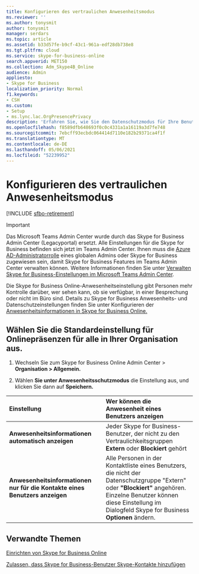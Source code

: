 ```yaml
---
title: Konfigurieren des vertraulichen Anwesenheitsmodus
ms.reviewer: ''
ms.author: tonysmit
author: tonysmit
manager: serdars
ms.topic: article
ms.assetid: b33d57fe-b9cf-43c1-961a-edf28db738e8
ms.tgt.pltfrm: cloud
ms.service: skype-for-business-online
search.appverid: MET150
ms.collection: Adm_Skype4B_Online
audience: Admin
appliesto:
- Skype for Business
localization_priority: Normal
f1.keywords:
- CSH
ms.custom:
- Setup
- ms.lync.lac.OrgPresencePrivacy
description: 'Erfahren Sie, wie Sie den Datenschutzmodus für Ihre Benutzer einrichten, damit sie besser steuern können, wie Personen ihre Verfügbarkeit sehen können. '
ms.openlocfilehash: f8589dfb648693f0c0c4331a1a16119a3d7fe748
ms.sourcegitcommit: 7ebcff93ecbdc064414d7110e182b29371ca4f1f
ms.translationtype: MT
ms.contentlocale: de-DE
ms.lasthandoff: 05/06/2021
ms.locfileid: "52239952"
---
```

# <a name="configure-presence-privacy-mode"></a>Konfigurieren des vertraulichen Anwesenheitsmodus

[!INCLUDE [sfbo-retirement](../../Hub/includes/sfbo-retirement.md)]

> [!IMPORTANT]
> Das Microsoft Teams Admin Center wurde durch das Skype for Business Admin Center (Legacyportal) ersetzt. Alle Einstellungen für die Skype for Business befinden sich jetzt im Teams Admin Center. Ihnen muss die [Azure AD-Administratorrolle](/azure/active-directory/roles/permissions-reference) eines globalen Admins oder Skype for Business zugewiesen sein, damit Skype for Business Features im Teams Admin Center verwalten können. Weitere Informationen finden Sie unter [Verwalten Skype for Business-Einstellungen im Microsoft Teams Admin Center](/MicrosoftTeams/skype-for-business-settings?bc=%2fskypeforbusiness%2fbreadcrumb%2ftoc.json&toc=%2fskypeforbusiness%2fsfbotoc%2ftoc.json).

Die Skype for Business Online-Anwesenheitseinstellung gibt Personen mehr Kontrolle darüber, wer sehen kann, ob sie verfügbar, in einer Besprechung oder nicht im Büro sind. Details zu Skype for Business Anwesenheits- und Datenschutzeinstellungen finden Sie unter Konfigurieren der [Anwesenheitsinformationen in Skype for Business Online.](configure-presence-in-skype-for-business-online.md) 
  
## <a name="choose-the-default-online-presence-setting-for-everyone-in-your-organization"></a>Wählen Sie die Standardeinstellung für Onlinepräsenzen für alle in Ihrer Organisation aus.
<a name="__top"> </a>

1. Wechseln Sie zum Skype for Business Online Admin Center > **Organisation > Allgemein.**
    
2. Wählen **Sie unter Anwesenheitsschutzmodus** die Einstellung aus, und klicken Sie dann auf **Speichern.**
    
|**Einstellung**|**Wer können die Anwesenheit eines Benutzers anzeigen**|
|:-----|:-----|
|**Anwesenheitsinformationen automatisch anzeigen** <br/> |Jeder Skype for Business-Benutzer, der nicht zu den Vertraulichkeitsgruppen **Extern** oder **Blockiert** gehört <br/> |
|**Anwesenheitsinformationen nur für die Kontakte eines Benutzers anzeigen** <br/> |Alle Personen in der Kontaktliste eines Benutzers, die nicht der Datenschutzgruppe "Extern" oder **"Blockiert"** angehören.  <br/> Einzelne Benutzer können diese Einstellung im Dialogfeld Skype for Business **Optionen** ändern. <br/> |
   
## <a name="related-topics"></a>Verwandte Themen
[Einrichten von Skype for Business Online](set-up-skype-for-business-online.md)

[Zulassen, dass Skype for Business-Benutzer Skype-Kontakte hinzufügen](let-skype-for-business-users-add-skype-contacts.md)

  
